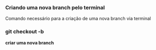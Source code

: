 ### Criando uma nova branch pelo terminal

Comando necessário para a criação de uma nova branch via terminal


### git checkout -b
**criar uma nova branch**